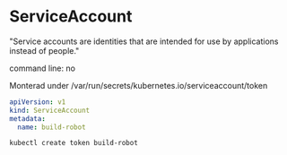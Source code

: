# ServiceAccount

"Service accounts are identities that are intended for use by applications instead of people."

command line: no

Monterad under /var/run/secrets/kubernetes.io/serviceaccount/token

```yaml
apiVersion: v1
kind: ServiceAccount
metadata:
  name: build-robot
```

```bash
kubectl create token build-robot
```
